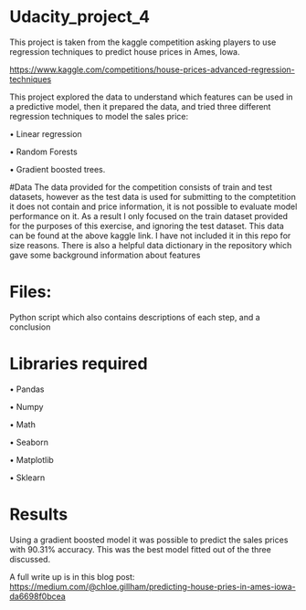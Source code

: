 # Udacity_project_4

This project is taken from the kaggle competition asking players to use regression techniques to predict house prices in Ames, Iowa. 

https://www.kaggle.com/competitions/house-prices-advanced-regression-techniques

This project explored the data to understand which features can be used in a predictive model, then it prepared the data, and tried three different regression techniques to model the sales price:

• Linear regression

• Random Forests

• Gradient boosted trees. 

#Data
The data provided for the competition consists of train and test datasets, however as the test data is used for submitting to the comptetition it does not contain and price information, it is not possible to evaluate model performance on it. As a result I only focused on the train dataset provided for the purposes of this exercise, and ignoring the test dataset.
This data can be found at the above kaggle link. I have not included it in this repo for size reasons. 
There is also a helpful data dictionary in the repository which gave some background information about features 

# Files:
Python script which also contains descriptions of each step, and a conclusion

# Libraries required 

•	Pandas

• Numpy

•	Math

•	Seaborn

•	Matplotlib

•	Sklearn


# Results
Using a gradient boosted model it was possible to predict the sales prices with 90.31% accuracy. This was the best model fitted out of the three discussed.

A full write up is in this blog post:
https://medium.com/@chloe.gillham/predicting-house-pries-in-ames-iowa-da6698f0bcea
